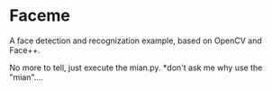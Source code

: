 # Faceme
A face detection and recognization example, based on OpenCV and Face++.

No more to tell, just execute the mian.py. *don't ask me why use the "mian"....
